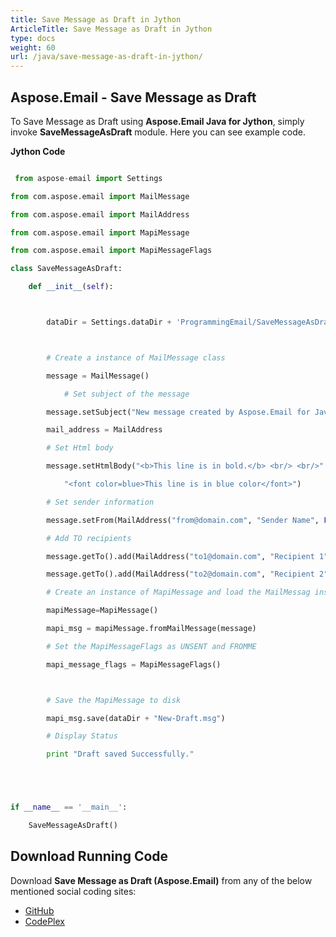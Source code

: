 ```yaml
---
title: Save Message as Draft in Jython
ArticleTitle: Save Message as Draft in Jython
type: docs
weight: 60
url: /java/save-message-as-draft-in-jython/
---
```


## **Aspose.Email - Save Message as Draft**
To Save Message as Draft using **Aspose.Email Java for Jython**, simply invoke **SaveMessageAsDraft** module. Here you can see example code.

**Jython Code**

``` python

 from aspose-email import Settings

from com.aspose.email import MailMessage

from com.aspose.email import MailAddress

from com.aspose.email import MapiMessage

from com.aspose.email import MapiMessageFlags

class SaveMessageAsDraft:

    def __init__(self):



        dataDir = Settings.dataDir + 'ProgrammingEmail/SaveMessageAsDraft/'



        # Create a instance of MailMessage class

        message = MailMessage()

            # Set subject of the message

        message.setSubject("New message created by Aspose.Email for Java")

        mail_address = MailAddress

        # Set Html body

        message.setHtmlBody("<b>This line is in bold.</b> <br/> <br/>" +

            "<font color=blue>This line is in blue color</font>")

        # Set sender information

        message.setFrom(MailAddress("from@domain.com", "Sender Name", False))

        # Add TO recipients

        message.getTo().add(MailAddress("to1@domain.com", "Recipient 1", False))

        message.getTo().add(MailAddress("to2@domain.com", "Recipient 2", False))

        # Create an instance of MapiMessage and load the MailMessag instance into it

        mapiMessage=MapiMessage()

        mapi_msg = mapiMessage.fromMailMessage(message)

        # Set the MapiMessageFlags as UNSENT and FROMME

        mapi_message_flags = MapiMessageFlags()



        # Save the MapiMessage to disk

        mapi_msg.save(dataDir + "New-Draft.msg")

        # Display Status

        print "Draft saved Successfully."





if __name__ == '__main__':        

    SaveMessageAsDraft()

```
## **Download Running Code**
Download **Save Message as Draft (Aspose.Email)** from any of the below mentioned social coding sites:

- [GitHub](https://github.com/aspose-email/Aspose.Email-for-Java/releases/tag/Aspose.Email_Java_for_Jython-v1.0)
- [CodePlex](https://archive.codeplex.com/?p=asposeemailjavajython)
